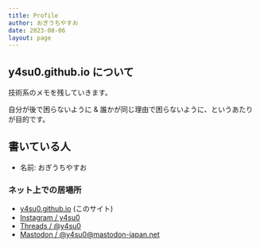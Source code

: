 ```yaml
---
title: Profile
author: おぎうちやすお
date: 2023-08-06
layout: page
---
```


## y4su0.github.io について

技術系のメモを残していきます。

自分が後で困らないように & 誰かが同じ理由で困らないように、というあたりが目的です。

## 書いている人

- 名前: おぎうちやすお

### ネット上での居場所

- [y4su0.github.io](https://y4su0.github.io/) (このサイト)
- <a href = "https://www.instagram.com/y4su0" rel = "me" target = "_blank">Instagram / y4su0</a>
- <a href = "https://www.threads.net/@y4su0" rel = "me" target = "_blank">Threads / @y4su0</a>
- <a href = "https://mastodon-japan.net/@y4su0" rel = "me" target = "_blank">Mastodon / @y4su0@mastodon-japan.net</a>